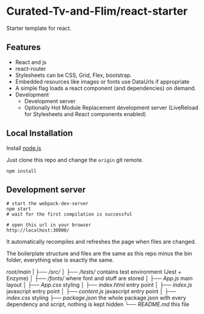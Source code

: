 # Curated-Tv-and-Flim/react-starter

Starter template for react.

## Features

* React and js
* react-router
* Stylesheets can be CSS, Grid, Flex, bootstrap.
* Embedded resources like images or fonts use DataUrls if appropriate
* A simple flag loads a react component (and dependencies) on demand.
* Development
  * Development server
  * Optionally Hot Module Replacement development server (LiveReload for Stylesheets and React components enabled)

## Local Installation

Install [node.js](https://nodejs.org)

Just clone this repo and change the `origin` git remote.

``` text
npm install
```

## Development server

``` text
# start the webpack-dev-server
npm start
# wait for the first compilation is successful

# open this url in your browser
http://localhost:30000/
```

It automatically recompiles and refreshes the page when files are changed.


The boilerplate structure and files are the same as this repo minus the bin folder, everything else is exactly the same.

*root/main*
|
├── */src/*
│   ├── */_tests_/* contains test environment (Jest + Enzyme)
│   ├── */fonts/* where font and stuff are stored
│   ├── *App.js* main layout
│   ├── *App.css* styling
│   ├── *index.html* entry point
│   ├── *index.js* javascript entry point
│   ├── *content.js* javascript entry point
│   ├── *index.css* styling
├── *package.json* the whole package.json with every dependency and script, nothing is kept hidden
└── *README.md* this file